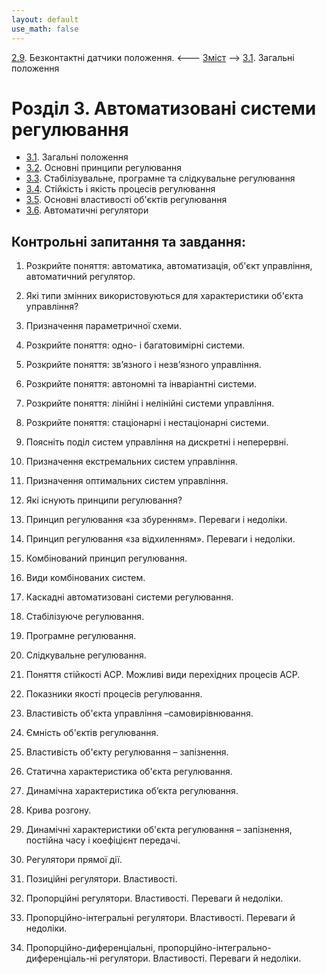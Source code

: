 ```yaml
---
layout: default
use_math: false
---
```


[2.9](2_9.md). Безконтактні датчики положення.  <--- [Зміст](README.md) --> [3.1](3_1.md). Загальні положення

# Розділ 3. Автоматизовані системи регулювання 

- [3.1](3_1.md). Загальні положення
- [3.2](3_2.md). Основні принципи регулювання
- [3.3](3_3.md). Стабілізувальне, програмне та слідкувальне регулювання
- [3.4](3_4.md). Стійкість і якість процесів регулювання
- [3.5](3_5.md). Основні властивості об'єктів регулювання
- [3.6](3_6.md). Автоматичні регулятори

## Контрольні запитання та завдання:

1.    Розкрийте поняття: автоматика, автоматизація, об'єкт управління, автоматичний регулятор.

2.    Які типи змінних використовуються для характеристики об'єкта управління?

3.    Призначення параметричної схеми.

4.    Розкрийте поняття: одно- і багатовимірні системи.

5.    Розкрийте поняття: зв’язного і незв’язного управління.

6.    Розкрийте поняття: автономні та інваріантні системи.

7.    Розкрийте поняття: лінійні і нелінійні системи управління.

8.    Розкрийте поняття: стаціонарні і нестаціонарні системи.

9.    Поясніть поділ систем управління на дискретні і неперервні.

10.  Призначення екстремальних систем управління.

11.  Призначення оптимальних систем управління.

12.  Які існують принципи регулювання?

13.  Принцип регулювання «за збуренням». Переваги і недоліки.

14.  Принцип регулювання «за відхиленням». Переваги і недоліки.

15.  Комбінований принцип регулювання.

16.  Види комбінованих систем.

17.  Каскадні автоматизовані системи регулювання.

18.  Стабілізуюче регулювання.

19.  Програмне регулювання.

20.  Слідкувальне регулювання.

21.  Поняття стійкості АСР. Можливі види перехідних процесів АСР.

22.  Показники якості процесів регулювання.

23.  Властивість об'єкта управління –самовирівнювання.

24.  Ємність об'єктів регулювання.

25.  Властивість об'єкту регулювання – запізнення.

26.  Статична характеристика об'єкта регулювання.

27.  Динамічна характеристика об’єкта регулювання.

28.  Крива розгону.

29.  Динамічні характеристики об'єкта регулювання – запізнення, постійна часу і коефіцієнт передачі.

30.  Регулятори прямої дії.

31.  Позиційні регулятори. Властивості.

32.  Пропорційні регулятори. Властивості. Переваги й недоліки.

33.  Пропорційно-інтегральні регулятори. Властивості. Переваги й недоліки.

34.  Пропорційно-диференціальні, пропорційно-інтегрально-диференціаль-ні регулятори. Властивості. Переваги й недоліки.
